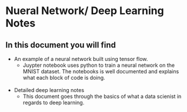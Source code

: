 # Nueral Network/ Deep Learning Notes

## In this document you will find

* An example of a neural network built using tensor flow.
  - Juypter notebook uses python to train a neural network on the MNIST dataset. The notebooks is well documented and explains what each block of code is doing.
  <br/>
* Detailed deep learning notes
  - This document goes through the basics of what a data scienist in regards to deep learning. 
